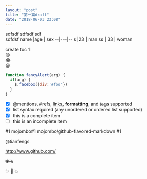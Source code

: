 ```yaml
---
layout: "post"
title: "第一篇draft"
date: "2018-06-03 23:08"
---
```


sdfsdf
sdfsdf
sdf  
sdfdsf
name  |age   | sex
--|---|--
s  |23   | man
ss  | 33  |  woman  

create toc
1  
:blush:  
:joy:  
:grinning:  

```javascript
function fancyAlert(arg) {
  if(arg) {
    $.facebox({div:'#foo'})
  }
}
```

- [x] @mentions, #refs, [links](), **formatting**, and <del>tags</del> supported
- [x] list syntax required (any unordered or ordered list supported)
- [x] this is a complete item
- [ ] this is an incomplete item

#1
mojombo#1
mojombo/github-flavored-markdown #1

@tianfengs

http://www.github.com/

~~this~~

:sparkles: :camel: :boom:
